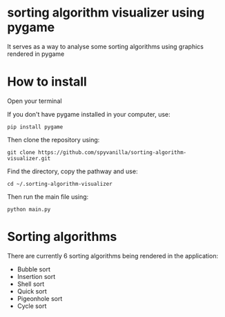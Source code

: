 # sorting algorithm visualizer using pygame

It serves as a way to analyse some sorting algorithms using graphics rendered in pygame

# How to install

Open your terminal

If you don't have pygame installed in your computer, use:
```
pip install pygame
```
Then clone the repository using:
```
git clone https://github.com/spyvanilla/sorting-algorithm-visualizer.git
```
Find the directory, copy the pathway and use:
```
cd ~/.sorting-algorithm-visualizer
```
Then run the main file using:
```
python main.py
```

# Sorting algorithms

There are currently 6 sorting algorithms being rendered in the application:

- Bubble sort
- Insertion sort
- Shell sort
- Quick sort
- Pigeonhole sort
- Cycle sort